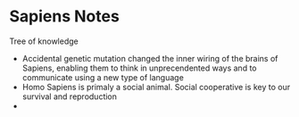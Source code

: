 # Sapiens Notes

Tree of knowledge

- Accidental genetic mutation changed the inner wiring of the brains of Sapiens, enabling them to think in unprecendented ways and to communicate using a new type of language
- Homo Sapiens is primaly a social animal. Social cooperative is key to our survival and reproduction
-
